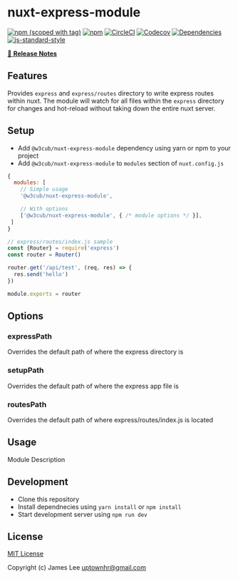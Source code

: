 # nuxt-express-module
[![npm (scoped with tag)](https://img.shields.io/npm/v/@w3cub/nuxt-express-module/latest.svg?style=flat-square)](https://npmjs.com/package/@w3cub/nuxt-express-module)
[![npm](https://img.shields.io/npm/dt/@w3cub/nuxt-express-module.svg?style=flat-square)](https://npmjs.com/package/@w3cub/nuxt-express-module)
[![CircleCI](https://img.shields.io/circleci/project/github/uptownhr/@w3cub/nuxt-express-module.svg?style=flat-square)](https://circleci.com/gh/uptownhr/@w3cub/nuxt-express-module)
[![Codecov](https://img.shields.io/codecov/c/github/uptownhr/@w3cub/nuxt-express-module.svg?style=flat-square)](https://codecov.io/gh/uptownhr/@w3cub/nuxt-express-module)
[![Dependencies](https://david-dm.org/uptownhr/@w3cub/nuxt-express-module/status.svg?style=flat-square)](https://david-dm.org/uptownhr/@w3cub/nuxt-express-module)
[![js-standard-style](https://img.shields.io/badge/code_style-standard-brightgreen.svg?style=flat-square)](http://standardjs.com)

> 

[📖 **Release Notes**](./CHANGELOG.md)

## Features

Provides `express` and `express/routes` directory to write express routes within nuxt. The module will watch for all files within the `express` directory for changes and hot-reload without taking down the entire nuxt server.

## Setup
- Add `@w3cub/nuxt-express-module` dependency using yarn or npm to your project
- Add `@w3cub/nuxt-express-module` to `modules` section of `nuxt.config.js`

```js
{
  modules: [
    // Simple usage
    '@w3cub/nuxt-express-module',

    // With options
    ['@w3cub/nuxt-express-module', { /* module options */ }],
 ]
}
```

```js
// express/routes/index.js sample
const {Router} = require('express')
const router = Router()

router.get('/api/test', (req, res) => {
  res.send('hello')
})

module.exports = router

```


## Options

### expressPath
Overrides the default path of where the express directory is

### setupPath
Overrides the default path of where the express app file is

### routesPath
Overrides the default path of where express/routes/index.js is located

## Usage

Module Description

## Development

- Clone this repository
- Install dependnecies using `yarn install` or `npm install`
- Start development server using `npm run dev`

## License

[MIT License](./LICENSE)

Copyright (c) James Lee <uptownhr@gmail.com>
